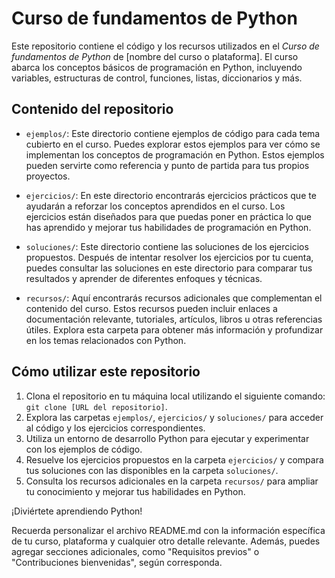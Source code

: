 # Curso de fundamentos de Python

Este repositorio contiene el código y los recursos utilizados en el *Curso de fundamentos de Python* de [nombre del curso o plataforma]. El curso abarca los conceptos básicos de programación en Python, incluyendo variables, estructuras de control, funciones, listas, diccionarios y más.

## Contenido del repositorio

- `ejemplos/`: Este directorio contiene ejemplos de código para cada tema cubierto en el curso. Puedes explorar estos ejemplos para ver cómo se implementan los conceptos de programación en Python. Estos ejemplos pueden servirte como referencia y punto de partida para tus propios proyectos.

- `ejercicios/`: En este directorio encontrarás ejercicios prácticos que te ayudarán a reforzar los conceptos aprendidos en el curso. Los ejercicios están diseñados para que puedas poner en práctica lo que has aprendido y mejorar tus habilidades de programación en Python.

- `soluciones/`: Este directorio contiene las soluciones de los ejercicios propuestos. Después de intentar resolver los ejercicios por tu cuenta, puedes consultar las soluciones en este directorio para comparar tus resultados y aprender de diferentes enfoques y técnicas.

- `recursos/`: Aquí encontrarás recursos adicionales que complementan el contenido del curso. Estos recursos pueden incluir enlaces a documentación relevante, tutoriales, artículos, libros u otras referencias útiles. Explora esta carpeta para obtener más información y profundizar en los temas relacionados con Python.

## Cómo utilizar este repositorio

1. Clona el repositorio en tu máquina local utilizando el siguiente comando: `git clone [URL del repositorio]`.
2. Explora las carpetas `ejemplos/`, `ejercicios/` y `soluciones/` para acceder al código y los ejercicios correspondientes.
3. Utiliza un entorno de desarrollo Python para ejecutar y experimentar con los ejemplos de código.
4. Resuelve los ejercicios propuestos en la carpeta `ejercicios/` y compara tus soluciones con las disponibles en la carpeta `soluciones/`.
5. Consulta los recursos adicionales en la carpeta `recursos/` para ampliar tu conocimiento y mejorar tus habilidades en Python.

¡Diviértete aprendiendo Python!

Recuerda personalizar el archivo README.md con la información específica de tu curso, plataforma y cualquier otro detalle relevante. Además, puedes agregar secciones adicionales, como "Requisitos previos" o "Contribuciones bienvenidas", según corresponda.


